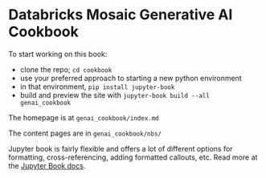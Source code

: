 # Databricks Mosaic Generative AI Cookbook

To start working on this book:
- clone the repo; `cd cookbook`
- use your preferred approach to starting a new python environment
- in that environment, `pip install jupyter-book`
- build and preview the site with `jupyter-book build --all genai_cookbook`

The homepage is at `genai_cookbook/index.md`

The content pages are in `genai_cookbook/nbs/`

Jupyter book is fairly flexible and offers a lot of different options for formatting, cross-referencing, adding formatted callouts, etc. Read more at the [Jupyter Book docs](https://jupyterbook.org/en/stable/intro.html).